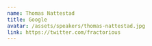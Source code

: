 ```yaml
---
name: Thomas Nattestad
title: Google
avatar: /assets/speakers/thomas-nattestad.jpg
link: https://twitter.com/fractorious
---
```

